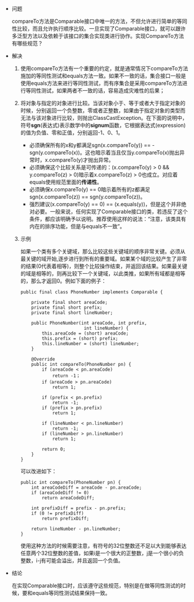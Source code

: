- 问题

  compareTo方法是Comparable接口中唯一的方法，不但允许进行简单的等同性比较，而且允许执行顺序比较。一旦实现了Comparable接口，就可以跟许多泛型方法以及依赖于该接口的集合实现类进行协作。实现CompareTo方法有哪些规范？

- 解决

  1. 使用compareTo方法有一个重要的约定，就是通常情况下compareTo方法施加的等同性测试和equals方法一致。如果不一致的话，集合接口一般是使用equals方法来进行等同性测试，而有序集合是采用compareTo方法进行等同性测试，如果两者不一致的话，容易造成灾难性的后果；

  2. 将对象与指定的对象进行比较。当该对象小于、等于或者大于指定对象的时候，分别返回一个负整数，零或者正整数，如果由于指定对象的类型而无法与该对象进行比较，则抛出ClassCastException。在下面的说明中，符号**sgn**(表达式)表示数学中的**signum**函数，它根据表达式(expression)的值为负值、零和正值，分别返回-1、0、1。

     - 必须确保所有的x和y都满足sgn(x.compareTo(y)) == -sgn(y.compareTo(x))。这也暗示着当且仅当y.compareTo(x)抛出异常时，x.compareTo(y)才抛出异常。
     - 必须确保这个比较关系是可传递的：(x.compareTo(y) > 0 && y.compareTo(z) > 0)暗示着x.compareTo(z) > 0也成立。对应着equals使用规范里面的**传递性**。
     - 必须确保x.compareTo(y) == 0暗示着所有的z都满足sgn(x.compareTo(z)) == sgn(y.compareTo(z))。
     - 强烈建议(x.compareTo(y) == 0) == (x.equals(y))，但是这个并非绝对必要。一般来说，任何实现了Comparable接口的类，若违反了这个条件，都应该明确予以说明。推荐使用这样的说法：“注意，该类具有内在的排序功能，但是与equals不一致”。

  3. 示例

     如果一个类有多个关键域，那么比较这些关键域的顺序非常关键。必须从最关键的域开始,逐步进行到所有的重要域。如果某个域的比较产生了非零的结果(0代表着相等)，则整个比较操作结束，并返回该结果。如果最关键的域是相等的，则再比较下一个关键域，以此类推，如果所有域都是相等的，那么才返回0。例如下面的例子：

     ```
     public final class PhoneNumber implements Comparable {
     
         private final short areaCode;
         private final short prefix;
         private final short lineNumber;
     
         public PhoneNumber(int areaCode, int prefix,
                             int lineNumber) {
             this.areaCode = (short) areaCode;
             this.prefix = (short) prefix;
             this.lineNumber = (short) lineNumber;
         }
     
         @Override
         public int compareTo(PhoneNumber pn) {
             if (areaCode < pn.areaCode) 
                 return -1；
             if（areaCode > pn.areaCode)
                 return 1;
     
             if (prefix < pn.prefix)
                 return -1;
             if (prefix > pn.prefix)
                 return 1;
     
             if (lineNumber < pn.lineNumber)
                 return -1;
             if (lineNumber > pn.lineNumber)
                 return 1;
     
             return 0;
         }
     }
     ```

     可以改进如下：

     ```
     public int compareTo(PhoneNumber pn) {
         int areaCodeDiff = areaCode - pn.areaCode;
         if (areaCodeDiff != 0)
             return areaCodeDiff;
     
         int prefixDiff = prefix - pn.prefix;
         if (0 != prefixDiff)
             return prefixDiff;
     
         return lineNumber - pn.lineNumber;
     }
     ```

     使用这种方法的时候需要注意，有符号的32位整数还不足以大到能够表达任意两个32位整数的差值，如果i是一个很大的正整数，j是一个很小的负整数，i-j有可能会溢出，并且返回一个负值。

- 结论

  在实现Comparable接口时，应该遵守这些规范，特别是在做等同性测试的时候，要和equals等同性测试结果保持一致。
